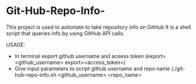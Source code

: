 # Git-Hub-Repo-Info-

This project is used to automate to take repository info on GitHub
It is a shell script that queries info by using GitHub API calls.

USAGE: 
- In terminal export github username and aceess token
  (export=<github_username> export=<access_token>)
- Give input parameters to script github username and repo name
  (./git-hub-repo-info.sh <github_username> <repo_name>    


